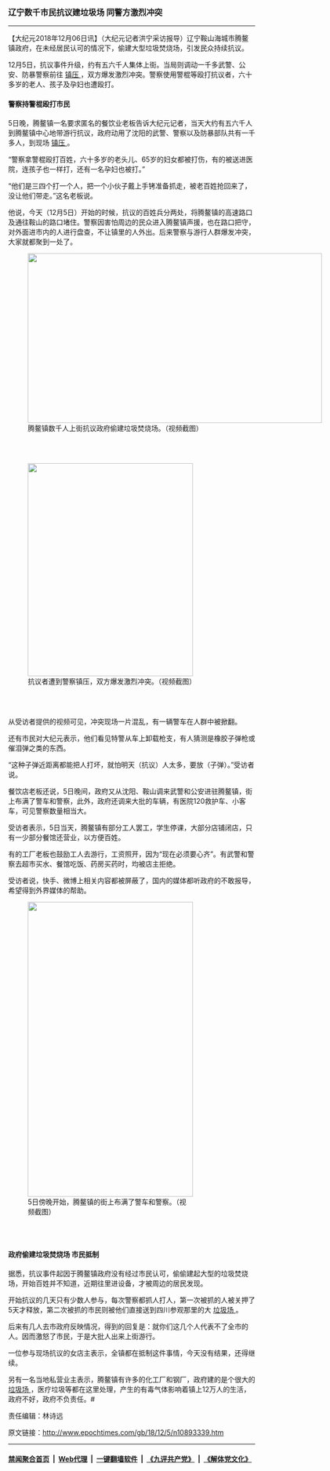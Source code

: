 ### 辽宁数千市民抗议建垃圾场 同警方激烈冲突
------------------------

<p>
 【大纪元2018年12月06日讯】（大纪元记者洪宁采访报导）辽宁鞍山海城市腾鳌镇政府，在未经居民认可的情况下，偷建大型垃圾焚烧场，引发民众持续抗议。
</p>
<p>
 12月5日，抗议事件升级，约有五六千人集体上街。当局则调动一千多武警、公安、防暴警察前往
 <a href="http://www.epochtimes.com/gb/tag/%E9%95%87%E5%8E%8B.html">
  镇压
 </a>
 ，双方爆发激烈冲突。警察使用警棍等殴打抗议者，六十多岁的老人、孩子及孕妇也遭殴打。
</p>
<h4>
 警察持警棍殴打市民
</h4>
<p>
 5日晚，腾鳌镇一名要求匿名的餐饮业老板告诉大纪元记者，当天大约有五六千人到腾鳌镇中心地带游行抗议，政府动用了沈阳的武警、警察以及防暴部队共有一千多人，到现场
 <a href="http://www.epochtimes.com/gb/tag/%E9%95%87%E5%8E%8B.html">
  镇压
 </a>
 。
</p>
<p>
 “警察拿警棍殴打百姓，六十多岁的老头儿、65岁的妇女都被打伤，有的被送进医院，连孩子也一样打，还有一名孕妇也被打。”
</p>
<p>
 “他们是三四个打一个人，把一个小伙子戴上手铐准备抓走，被老百姓抢回来了，没让他们带走。”这名老板说。
</p>
<p>
 他说，今天（12月5日）开始的时候，抗议的百姓兵分两处，将腾鳌镇的高速路口及通往鞍山的路口堵住。警察因害怕周边的民众进入腾鳌镇声援，也在路口把守，对外面进市内的人进行盘查，不让镇里的人外出。后来警察与游行人群爆发冲突，大家就都聚到一处了。
</p>
<p>
</p>
<figure class="wp-caption aligncenter" id="attachment_10893367" style="width: 600px">
 <a href="http://i.epochtimes.com/assets/uploads/2018/12/1-19.jpg">
  <img alt="" class="wp-image-10893367 size-large" height="346" src="http://i.epochtimes.com/assets/uploads/2018/12/1-19-600x346.jpg" width="600"/>
 </a>
 <br/><figcaption class="wp-caption-text">
  腾鳌镇数千人上街抗议政府偷建垃圾焚烧场。（视频截图）
 </figcaption><br/>
</figure><br/>
<figure class="wp-caption aligncenter" id="attachment_10893368" style="width: 337px">
 <a href="http://i.epochtimes.com/assets/uploads/2018/12/2-7.jpg">
  <img alt="" class="wp-image-10893368" height="434" src="http://i.epochtimes.com/assets/uploads/2018/12/2-7.jpg" width="337"/>
 </a>
 <br/><figcaption class="wp-caption-text">
  抗议者遭到警察镇压，双方爆发激烈冲突。（视频截图）
 </figcaption><br/>
</figure><br/>
<p>
 从受访者提供的视频可见，冲突现场一片混乱，有一辆警车在人群中被掀翻。
</p>
<p>
 还有市民对大纪元表示，他们看见特警从车上卸载枪支，有人猜测是橡胶子弹枪或催泪弹之类的东西。
</p>
<p>
 “这种子弹近距离都能把人打坏，就怕明天（抗议）人太多，要放（子弹）。”受访者说。
</p>
<p>
 餐饮店老板还说，5日晚间，政府又从沈阳、鞍山调来武警和公安进驻腾鳌镇，街上布满了警车和警察，此外，政府还调来大批的车辆，有医院120救护车、小客车，可见警察数量相当大。
</p>
<p>
 受访者表示，5日当天，腾鳌镇有部分工人罢工，学生停课，大部分店铺闭店，只有一少部分餐馆还营业，以方便百姓。
</p>
<p>
 有的工厂老板也鼓励工人去游行，工资照开，因为“现在必须要心齐”。有武警和警察去超市买水、餐馆吃饭、药房买药时，均被店主拒绝。
</p>
<p>
 受访者说，快手、微博上相关内容都被屏蔽了，国内的媒体都听政府的不敢报导，希望得到外界媒体的帮助。
</p>
<p>
</p>
<figure class="wp-caption aligncenter" id="attachment_10893369" style="width: 337px">
 <a href="http://i.epochtimes.com/assets/uploads/2018/12/4-2.jpg">
  <img alt="" class="wp-image-10893369 size-full" height="601" src="http://i.epochtimes.com/assets/uploads/2018/12/4-2.jpg" width="337"/>
 </a>
 <br/><figcaption class="wp-caption-text">
  5日傍晚开始，腾鳌镇的街上布满了警车和警察。（视频截图）
 </figcaption><br/>
</figure><br/>
<h4>
 政府偷建垃圾焚烧场 市民抵制
</h4>
<p>
 据悉，抗议事件起因于腾鳌镇政府没有经过市民认可，偷偷建起大型的垃圾焚烧场，开始百姓并不知道，近期往里进设备，才被周边的居民发现。
</p>
<p>
 开始抗议的几天只有少数人参与，每次警察都抓人打人，第一次被抓的人被关押了5天才释放，第二次被抓的市民则被他们直接送到四川参观那里的大
 <a href="http://www.epochtimes.com/gb/tag/%E5%9E%83%E5%9C%BE%E5%9C%BA.html">
  垃圾场
 </a>
 。
</p>
<p>
 后来有几人去市政府反映情况，得到的回复是：就你们这几个人代表不了全市的人。因而激怒了市民，于是大批人出来上街游行。
</p>
<p>
 一位参与现场抗议的女店主表示，全镇都在抵制这件事情，今天没有结果，还得继续。
</p>
<p>
 另有一名当地私营业主表示，腾鳌镇有许多的化工厂和钢厂，政府建的是个很大的
 <a href="http://www.epochtimes.com/gb/tag/%E5%9E%83%E5%9C%BE%E5%9C%BA.html">
  垃圾场
 </a>
 ，医疗垃圾等都在这里处理，产生的有毒气体影响着镇上12万人的生活，政府不好，政府不负责任。#
</p>
<p>
</p>
<p>
 责任编辑：林诗远
</p>

原文链接：http://www.epochtimes.com/gb/18/12/5/n10893339.htm


------------------------
#### [禁闻聚合首页](https://github.com/gfw-breaker/banned-news/blob/master/README.md) &nbsp;|&nbsp; [Web代理](https://github.com/gfw-breaker/open-proxy/blob/master/README.md) &nbsp;|&nbsp; [一键翻墙软件](https://github.com/gfw-breaker/nogfw/blob/master/README.md) &nbsp;|&nbsp; [《九评共产党》](https://github.com/gfw-breaker/9ping.md/blob/master/README.md#九评之一评共产党是什么) &nbsp;|&nbsp; [《解体党文化》](https://github.com/gfw-breaker/jtdwh.md/blob/master/README.md#绪论)